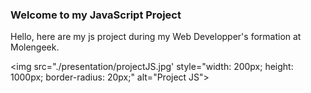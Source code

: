 ### Welcome to my JavaScript Project

Hello, here are my js project during my Web Developper's formation at Molengeek. 



<img src="./presentation/projectJS.jpg' style="width: 200px; height: 1000px; border-radius: 20px;" alt="Project JS">
                                                                                                                   
                                                                                                                   
[project]: https://github.com/Yemenosaurus/cs22_projectjs_Adnan_Marcyl/presentation/projectJS.jpg "My JS Project"
